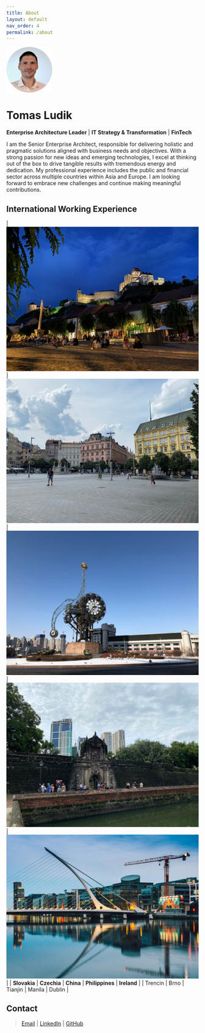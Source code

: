 ```yaml
---
title: About
layout: default
nav_order: 4
permalink: /about
---
```


<img src="/images/tomas_ludik2.png" width="120">

# Tomas Ludik

**Enterprise Architecture Leader** &#124; **IT Strategy & Transformation** &#124; **FinTech**

I am the Senior Enterprise Architect, responsible for delivering holistic and pragmatic solutions aligned with business needs and objectives. With a strong passion for new ideas and emerging technologies, I excel at thinking out of the box to drive tangible results with tremendous energy and dedication. My professional experience includes the public and financial sector across multiple countries within Asia and Europe. I am looking forward to embrace new challenges and continue making meaningful contributions.

## International Working Experience

| ![Trencin](/images/Trencin.jpeg) | ![Brno](/images/Brno.jpeg)  | ![Tianjin](/images/Tianjin.jpeg) | ![Manila](/images/Manila.jpeg) | ![Dublin](/images/Dublin.jpeg) |
| **Slovakia** | **Czechia** | **China** | **Philippines** | **Ireland** |
| Trencin | Brno | Tianjin | Manila | Dublin |

## Contact

> [Email](mailto:tomas.ludik@gmail.com) &#124; [LinkedIn](https://www.linkedin.com/in/tomasludik)  &#124; [GitHub](https://github.com/tomasludik)